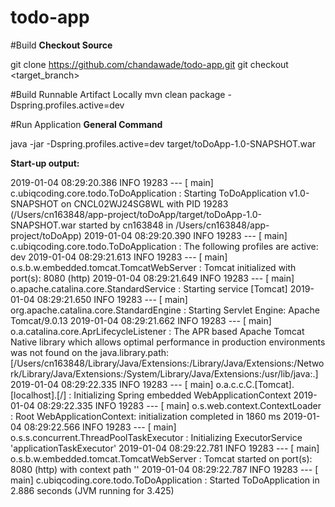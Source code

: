 # todo-app
#Build 
**Checkout Source**

git clone https://github.com/chandawade/todo-app.git
git checkout <target_branch>

#Build Runnable Artifact Locally
mvn clean package -Dspring.profiles.active=dev

#Run Application
**General Command**

java -jar -Dspring.profiles.active=dev target/toDoApp-1.0-SNAPSHOT.war

**Start-up output:**

2019-01-04 08:29:20.386  INFO 19283 --- [           main] c.ubiqcoding.core.todo.ToDoApplication   : Starting ToDoApplication v1.0-SNAPSHOT on CNCL02WJ24SG8WL with PID 19283 (/Users/cn163848/app-project/toDoApp/target/toDoApp-1.0-SNAPSHOT.war started by cn163848 in /Users/cn163848/app-project/toDoApp)
2019-01-04 08:29:20.390  INFO 19283 --- [           main] c.ubiqcoding.core.todo.ToDoApplication   : The following profiles are active: dev
2019-01-04 08:29:21.613  INFO 19283 --- [           main] o.s.b.w.embedded.tomcat.TomcatWebServer  : Tomcat initialized with port(s): 8080 (http)
2019-01-04 08:29:21.649  INFO 19283 --- [           main] o.apache.catalina.core.StandardService   : Starting service [Tomcat]
2019-01-04 08:29:21.650  INFO 19283 --- [           main] org.apache.catalina.core.StandardEngine  : Starting Servlet Engine: Apache Tomcat/9.0.13
2019-01-04 08:29:21.662  INFO 19283 --- [           main] o.a.catalina.core.AprLifecycleListener   : The APR based Apache Tomcat Native library which allows optimal performance in production environments was not found on the java.library.path: [/Users/cn163848/Library/Java/Extensions:/Library/Java/Extensions:/Network/Library/Java/Extensions:/System/Library/Java/Extensions:/usr/lib/java:.]
2019-01-04 08:29:22.335  INFO 19283 --- [           main] o.a.c.c.C.[Tomcat].[localhost].[/]       : Initializing Spring embedded WebApplicationContext
2019-01-04 08:29:22.335  INFO 19283 --- [           main] o.s.web.context.ContextLoader            : Root WebApplicationContext: initialization completed in 1860 ms
2019-01-04 08:29:22.566  INFO 19283 --- [           main] o.s.s.concurrent.ThreadPoolTaskExecutor  : Initializing ExecutorService 'applicationTaskExecutor'
2019-01-04 08:29:22.781  INFO 19283 --- [           main] o.s.b.w.embedded.tomcat.TomcatWebServer  : Tomcat started on port(s): 8080 (http) with context path ''
2019-01-04 08:29:22.787  INFO 19283 --- [           main] c.ubiqcoding.core.todo.ToDoApplication   : Started ToDoApplication in 2.886 seconds (JVM running for 3.425)

